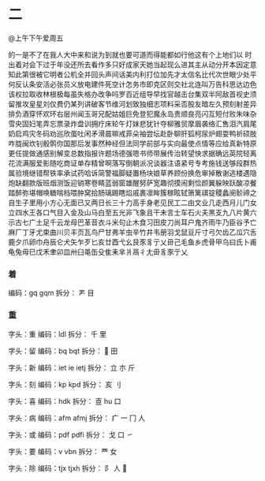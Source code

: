 # 二
@上午下午爱周五

 的一是不了在我人大中来和说为到就也要可道而得能都如行他这有个上地们以
 时出着对会下过于年没还所去看作多只好成家天她当起现么进其主从动分开本因定意知此第很被它明者公机全并回头声间话美内利打位加先才太信名比代次世眼少处平何反认条安活必张员义放电建件死空计怎务市即克区则交社北连叫万告科思达边色该权拉取收林根极每虽失格办改争吗罗百近组导早找官越击台集双半阿敌首视史须留推攻皇星刘仅费仍某列讲破客节维河划致独细志项料采否股友暗左久预刻射差异排负酒穿怀欢环右层州闻玉哥兄配姑姐巨免登犯魔永岛贵顺良亮闪互短付败朱味杂雪央固妇笔弄忘票录炸盘训拥疗床轮午灯妹悲犹针夺柳雅贸摩眉袭络汇售泪汽肩尾奶启鸡灾冬码劝巡欣蛋吐闲矛滑晨嘛戒菲朵袖尝坛赴卧聊肝狐柯尿炉翅耍鸭祈硕肢咋胧闽炊钊骰鹘你国那后发事然种经但法同学前部与实向最使点情等应给真新特原更任提做通感别解变总数指报许题场德强嗯书师带展传治转望快求据确远英院轻离花流满服爱影随吃商证单存精曾啊落写倒朝派况谈器注语紧号专考施钱送够段群热属验境继错帮铁率承试药哈诉简警福脚疑置杨块娘草养顾份换危审掉散谢逃楼遇隐炮缺翻款版班烟测饭迎销寒卷睛蓝弱窗雄醒努萨宽趣彻摸闹剩恰颜翼躲映跃酸凉餐踏醉弥堪帽唤糖喘档喂肿窝拾肠璃踢瞎焰戚裹凛眸簇稼眩轼箫篱祺锭稷蠡阌骱禘之自生子里用小方心无面已又两日长三十力高手身老见民工二由文业几走西月儿门女立四水王各口气目入金及山马白至五光非飞象且干未言士车石火夫黑支九八片黄六示古七广土足千云龙母巴革音衣斗米句止木食习田皮刀尚耳户鬼齐雨牛乃臣谷予亡麻厂丁牙尤束曲川贝丰页瓦鸟尸甘弗羊虫辛竹井韦册羽戈鼠豆斤寸弓欠齿乙瓜穴舌鹿夕爪卵巾舟辰仑犬矢乍歹匕亥廿酉弋幺艮豕豸亍乂毌己毛鱼乡虎骨甲乌曰氏卜甫龟兔毋巳戊禾聿卯皿卅臼黾缶殳隹耒芈爿鬲彳尢毌豸豕亍乂



### 着
编码：gq gqm
拆分：
⺶
目

### 重
字头：重
编码：ldl
拆分：
千
里

字头：留
编码：bq bqt
拆分：

田

字头：新
编码：iet ie ietj
拆分：
立
朩
斤

字头：刻
编码：kp kpd
拆分：
亥
刂

字头：喜
编码：hdk
拆分：
壴 hu
口

字头：病
编码：afm afmj
拆分：
疒
一
冂
人

字头：或
编码：pdf pdfi
拆分：
戈
口
㇀

字头：要
编码：v vbn
拆分：
覀
女

字头：除
编码：tjx tjxh
拆分：
阝
人
